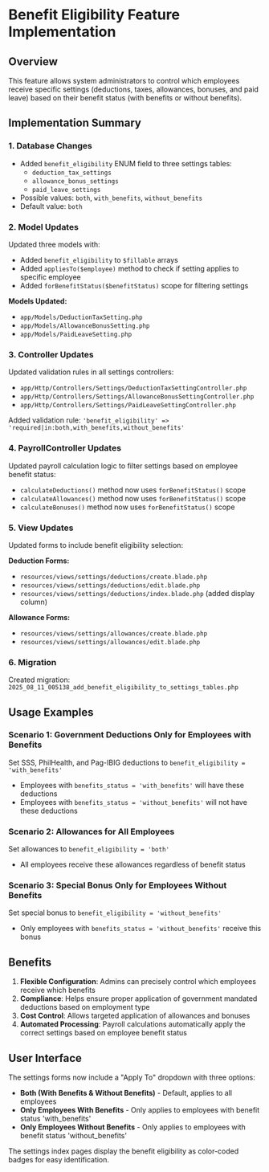 # Benefit Eligibility Feature Implementation

## Overview
This feature allows system administrators to control which employees receive specific settings (deductions, taxes, allowances, bonuses, and paid leave) based on their benefit status (with benefits or without benefits).

## Implementation Summary

### 1. Database Changes
- Added `benefit_eligibility` ENUM field to three settings tables:
  - `deduction_tax_settings`
  - `allowance_bonus_settings` 
  - `paid_leave_settings`
- Possible values: `both`, `with_benefits`, `without_benefits`
- Default value: `both`

### 2. Model Updates
Updated three models with:
- Added `benefit_eligibility` to `$fillable` arrays
- Added `appliesTo($employee)` method to check if setting applies to specific employee
- Added `forBenefitStatus($benefitStatus)` scope for filtering settings

**Models Updated:**
- `app/Models/DeductionTaxSetting.php`
- `app/Models/AllowanceBonusSetting.php`
- `app/Models/PaidLeaveSetting.php`

### 3. Controller Updates
Updated validation rules in all settings controllers:
- `app/Http/Controllers/Settings/DeductionTaxSettingController.php`
- `app/Http/Controllers/Settings/AllowanceBonusSettingController.php`
- `app/Http/Controllers/Settings/PaidLeaveSettingController.php`

Added validation rule: `'benefit_eligibility' => 'required|in:both,with_benefits,without_benefits'`

### 4. PayrollController Updates
Updated payroll calculation logic to filter settings based on employee benefit status:
- `calculateDeductions()` method now uses `forBenefitStatus()` scope
- `calculateAllowances()` method now uses `forBenefitStatus()` scope
- `calculateBonuses()` method now uses `forBenefitStatus()` scope

### 5. View Updates
Updated forms to include benefit eligibility selection:

**Deduction Forms:**
- `resources/views/settings/deductions/create.blade.php`
- `resources/views/settings/deductions/edit.blade.php`
- `resources/views/settings/deductions/index.blade.php` (added display column)

**Allowance Forms:**
- `resources/views/settings/allowances/create.blade.php`
- `resources/views/settings/allowances/edit.blade.php`

### 6. Migration
Created migration: `2025_08_11_005138_add_benefit_eligibility_to_settings_tables.php`

## Usage Examples

### Scenario 1: Government Deductions Only for Employees with Benefits
Set SSS, PhilHealth, and Pag-IBIG deductions to `benefit_eligibility = 'with_benefits'`
- Employees with `benefits_status = 'with_benefits'` will have these deductions
- Employees with `benefits_status = 'without_benefits'` will not have these deductions

### Scenario 2: Allowances for All Employees
Set allowances to `benefit_eligibility = 'both'`
- All employees receive these allowances regardless of benefit status

### Scenario 3: Special Bonus Only for Employees Without Benefits
Set special bonus to `benefit_eligibility = 'without_benefits'`
- Only employees with `benefits_status = 'without_benefits'` receive this bonus

## Benefits

1. **Flexible Configuration**: Admins can precisely control which employees receive which benefits
2. **Compliance**: Helps ensure proper application of government mandated deductions based on employment type
3. **Cost Control**: Allows targeted application of allowances and bonuses
4. **Automated Processing**: Payroll calculations automatically apply the correct settings based on employee benefit status

## User Interface

The settings forms now include a "Apply To" dropdown with three options:
- **Both (With Benefits & Without Benefits)** - Default, applies to all employees
- **Only Employees With Benefits** - Only applies to employees with benefit status 'with_benefits'
- **Only Employees Without Benefits** - Only applies to employees with benefit status 'without_benefits'

The settings index pages display the benefit eligibility as color-coded badges for easy identification.
